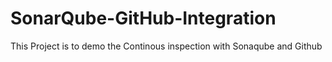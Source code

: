 # SonarQube-GitHub-Integration
This Project is to demo the Continous inspection with Sonaqube and Github
